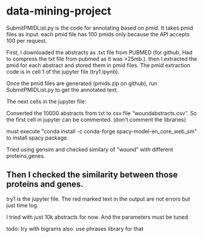 # data-mining-project

SubmitPMIDList.py is the code for annotating based on pmid. It takes pmid files as input. each pmid file has 100 pmids only because the API accepts 100 per request.

First, I downloaded the abstracts as .txt file from PUBMED (for github, Had to compress the txt file from pubmed as it was >25mb.). then I extracted the pmid for each abstract and stored them in pmid files. The pmid extraction code is in cell 1 of the jupyter file (try1.ipynb).

Once the pmid files are generated (pmids.zip on github), run SubmitPMIDList.py to get the annotated text.



The next cells in the jupyter file:

Converted the 10000 abstracts from txt to csv file "woundabstracts.csv". So the first cell in jupyter can be commented. (don't comment the libraries)

must execute "conda install -c conda-forge spacy-model-en_core_web_sm" to install spacy package.

Tried using gensim and checked similary of "wound" with different proteins,genes.

## Then I checked the similarity between those proteins and genes.

try1 is the jupyter file. The red marked text in the output are not errors but just time log. 


I tried with just 10k abstracts for now. And the parameters must be tuned.

todo: try with bigrams also. use phrases library for that
